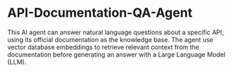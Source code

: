 # API-Documentation-QA-Agent
This Al agent can answer natural language questions about a specific API, using its official documentation as the knowledge base. The agent use vector database embeddings to retrieve relevant context from the documentation before generating an answer with a Large Language Model (LLM).
